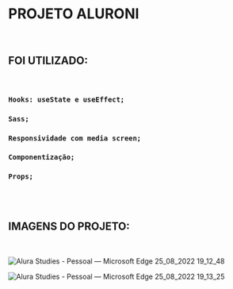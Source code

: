 # PROJETO ALURONI

<br>

## FOI UTILIZADO:

<br>

### `Hooks: useState e useEffect;`
### `Sass;`
### `Responsividade com media screen;`
### `Componentização;`
### `Props;`

<br>
<br>

## IMAGENS DO PROJETO:

<br>


![Alura Studies - Pessoal — Microsoft​ Edge 25_08_2022 19_12_48](https://user-images.githubusercontent.com/101364762/186802532-7e69bfab-3d19-4e7f-8f96-c0ab5c6b1087.png)

![Alura Studies - Pessoal — Microsoft​ Edge 25_08_2022 19_13_25](https://user-images.githubusercontent.com/101364762/186802543-807e9df0-e54c-4844-9ef9-3c86cd0401d5.png)
